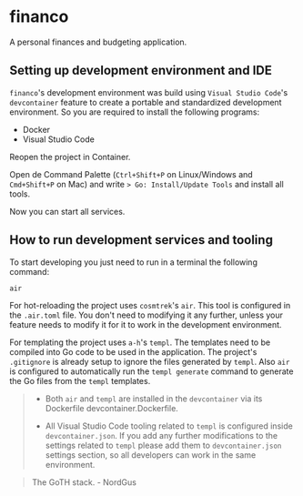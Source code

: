 # financo

A personal finances and budgeting application.

## Setting up development environment and IDE

`financo`'s development environment was build using `Visual Studio Code`'s
`devcontainer` feature to create a portable and standardized development
environment. So you are required to install the following programs:

- Docker
- Visual Studio Code

Reopen the project in Container.

Open de Command Palette (`Ctrl+Shift+P` on Linux/Windows and `Cmd+Shift+P` on
Mac) and write `> Go: Install/Update Tools` and install all tools.

Now you can start all services.

## How to run development services and tooling

To start developing you just need to run in a terminal the following command:

```shell
air
```

For hot-reloading the project uses `cosmtrek`'s `air`. This tool is configured
in the `.air.toml` file. You don't need to modifying it any further, unless your
feature needs to modify it for it to work in the development environment.

For templating the project uses `a-h`'s `templ`. The templates need to be
compiled into Go code to be used in the application. The project's `.gitignore`
is already setup to ignore the files generated by `templ`. Also `air` is
configured to automatically run the `templ generate` command to generate the Go
files from the `templ` templates.

> - Both `air` and `templ` are installed in the `devcontainer` via its
> Dockerfile devcontainer.Dockerfile.
>
> - All Visual Studio Code tooling related to `templ` is configured inside
> `devcontainer.json`. If you add any further modifications to the settings
> related to `templ` please add them to `devcontainer.json` settings section, so
> all developers can work in the same environment.

> The GoTH stack. - NordGus
